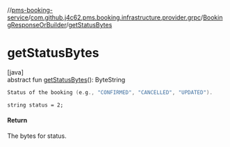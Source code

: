 //[pms-booking-service](../../../index.md)/[com.github.j4c62.pms.booking.infrastructure.provider.grpc](../index.md)/[BookingResponseOrBuilder](index.md)/[getStatusBytes](get-status-bytes.md)

# getStatusBytes

[java]\
abstract fun [getStatusBytes](get-status-bytes.md)(): ByteString

```kotlin
Status of the booking (e.g., "CONFIRMED", "CANCELLED", "UPDATED").

```
`string status = 2;`

#### Return

The bytes for status.